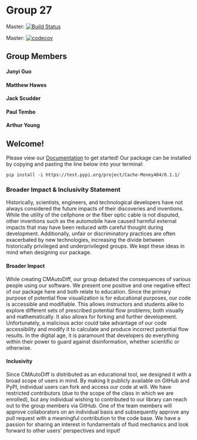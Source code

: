 # Group 27
Master: [![Build Status](https://travis-ci.com/Cache-Money404/cs107-FinalProject.svg?branch=master)](https://travis-ci.com/Cache-Money404/cs107-FinalProject)

Master: [![codecov](https://codecov.io/gh/Cache-Money404/cs107-FinalProject/branch/master/graph/badge.svg?token=LEN1NJTXJ6)](https://codecov.io/gh/Cache-Money404/cs107-FinalProject)

## Group Members
#### Junyi Guo
#### Matthew Hawes
#### Jack Scudder
#### Paul Tembo
#### Arthur Young

## Welcome!

Please view our [Documentation](https://github.com/Cache-Money404/cs107-FinalProject/tree/master/docs) to get started!
Our package can be installed by copying and pasting the line below into your terminal:

`pip install -i https://test.pypi.org/project/Cache-Money404/0.1.1/`



### Broader Impact & Inclusivity Statement

Historically, scientists, engineers, and technological developers have not always considered the future impacts of their discoveries and inventions.  While the utility of the cellphone or the fiber optic cable is not disputed, other inventions such as the automobile have caused harmful external impacts that may have been reduced with careful thought during development.  Additionally, unfair or discriminatory practices are often exacerbated by new technologies, increasing the divide between historically privileged and underprivileged groups.  We kept these ideas in mind when designing our package.

#### Broader Impact

While creating CMAutoDiff, our group debated the consequences of various people using our software.  We present one positive and one negative effect of our package here and both relate to education.  Since the primary purpose of potential flow visualization is for educational purposes, our code is accessible and modifiable.  This allows instructors and students alike to explore different sets of prescribed potential flow problems; both visually and mathematically.  It also allows for forking and further development.  Unfortunately, a malicious actor could take advantage of our code accessibility and modify it to calculate and produce incorrect potential flow results.  In the digital age, it is paramount that developers do everything within their power to guard against disinformation, whether scientific or otherwise.

#### Inclusivity

Since CMAutoDiff is distributed as an educational tool, we designed it with a broad scope of users in mind.  By making it publicly available on GitHub and PyPI, individual users can fork and access our code at will.  We have restricted contributors (due to the scope of the class in which we are enrolled), but any individual wishing to contributed to our library can reach out to the group members via GitHub.  One of the team members will approve collaborators on an individual basis and subsequently approve any pull request with a meaningful contribution to the code base. We have a passion for sharing an interest in fundamentals of fluid mechanics and look forward to other users’ perspectives and input!
